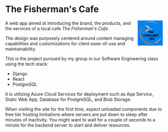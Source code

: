 # The Fisherman's Cafe

<img src="cafe/media/logo/tfcafe_logo.png" width="80" height="80" alt="The Fisherman's Cafe Logo" align="right" />

A web app aimed at introducing the brand, the products, and the services of a local cafe *The Fisherman's Cafe*.

The design was purposely centered around content managing capabilities and customizations for client ease-of-use and maintainability.

This is the project pursued by my group in our Software Engineering class using the tech stack: 
- Django 
- React
- PostgreSQL

It is utilizing Azure Cloud Services for deployment such as App Service, Static Web App, Database for PostgreSQL, and Blob Storage.

When visiting the site for the first time, expect unloaded components due to free tier hosting limitations where servers are put down to sleep after minutes of inactivity. You might want to wait for a couple of seconds to a minute for the backend server to start and deliver resources.

